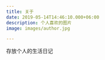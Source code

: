 ```yaml
---
title: 关于
date: 2019-05-14T14:46:10.000+06:00
description: 个人喜欢的图片
image: images/author.jpg

---
```

存放个人的生活日记